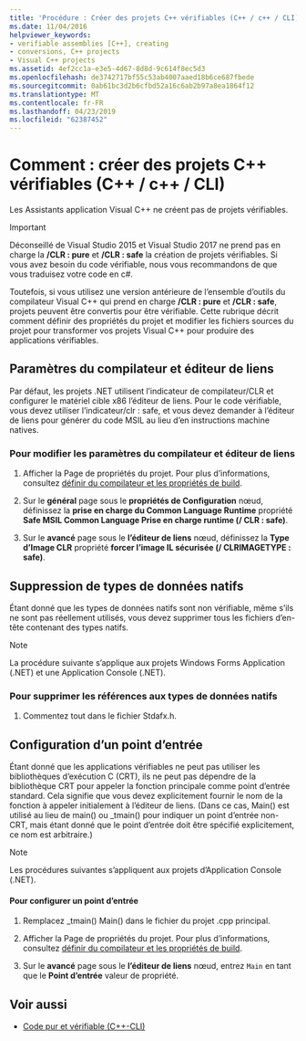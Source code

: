 ```yaml
---
title: 'Procédure : Créer des projets C++ vérifiables (C++ / c++ / CLI)'
ms.date: 11/04/2016
helpviewer_keywords:
- verifiable assemblies [C++], creating
- conversions, C++ projects
- Visual C++ projects
ms.assetid: 4ef2cc1a-e3e5-4d67-8d8d-9c614f8ec5d3
ms.openlocfilehash: de3742717bf55c53ab4007aaed18b6ce687fbede
ms.sourcegitcommit: 0ab61bc3d2b6cfbd52a16c6ab2b97a8ea1864f12
ms.translationtype: MT
ms.contentlocale: fr-FR
ms.lasthandoff: 04/23/2019
ms.locfileid: "62387452"
---
```

# <a name="how-to-create-verifiable-c-projects-ccli"></a>Comment : créer des projets C++ vérifiables (C++ / c++ / CLI)

Les Assistants application Visual C++ ne créent pas de projets vérifiables.

> [!IMPORTANT]
> Déconseillé de Visual Studio 2015 et Visual Studio 2017 ne prend pas en charge la **/CLR : pure** et **/CLR : safe** la création de projets vérifiables. Si vous avez besoin du code vérifiable, nous vous recommandons de que vous traduisez votre code en c#.

Toutefois, si vous utilisez une version antérieure de l’ensemble d’outils du compilateur Visual C++ qui prend en charge **/CLR : pure** et **/CLR : safe**, projets peuvent être convertis pour être vérifiable. Cette rubrique décrit comment définir des propriétés du projet et modifier les fichiers sources du projet pour transformer vos projets Visual C++ pour produire des applications vérifiables.

## <a name="compiler-and-linker-settings"></a>Paramètres du compilateur et éditeur de liens

Par défaut, les projets .NET utilisent l’indicateur de compilateur/CLR et configurer le matériel cible x86 l’éditeur de liens. Pour le code vérifiable, vous devez utiliser l’indicateur/clr : safe, et vous devez demander à l’éditeur de liens pour générer du code MSIL au lieu d’en instructions machine natives.

### <a name="to-change-the-compiler-and-linker-settings"></a>Pour modifier les paramètres du compilateur et éditeur de liens

1. Afficher la Page de propriétés du projet. Pour plus d’informations, consultez [définir du compilateur et les propriétés de build](../build/working-with-project-properties.md).

1. Sur le **général** page sous le **propriétés de Configuration** nœud, définissez la **prise en charge du Common Language Runtime** propriété **Safe MSIL Common Language Prise en charge runtime (/ CLR : safe)**.

1. Sur le **avancé** page sous le **l’éditeur de liens** nœud, définissez la **Type d’Image CLR** propriété **forcer l’image IL sécurisée (/ CLRIMAGETYPE : safe)**.

## <a name="removing-native-data-types"></a>Suppression de types de données natifs

Étant donné que les types de données natifs sont non vérifiable, même s’ils ne sont pas réellement utilisés, vous devez supprimer tous les fichiers d’en-tête contenant des types natifs.

> [!NOTE]
> La procédure suivante s’applique aux projets Windows Forms Application (.NET) et une Application Console (.NET).

### <a name="to-remove-references-to-native-data-types"></a>Pour supprimer les références aux types de données natifs

1. Commentez tout dans le fichier Stdafx.h.

## <a name="configuring-an-entry-point"></a>Configuration d’un point d’entrée

Étant donné que les applications vérifiables ne peut pas utiliser les bibliothèques d’exécution C (CRT), ils ne peut pas dépendre de la bibliothèque CRT pour appeler la fonction principale comme point d’entrée standard. Cela signifie que vous devez explicitement fournir le nom de la fonction à appeler initialement à l’éditeur de liens. (Dans ce cas, Main() est utilisé au lieu de main() ou _tmain() pour indiquer un point d’entrée non-CRT, mais étant donné que le point d’entrée doit être spécifié explicitement, ce nom est arbitraire.)

> [!NOTE]
> Les procédures suivantes s’appliquent aux projets d’Application Console (.NET).

#### <a name="to-configure-an-entry-point"></a>Pour configurer un point d’entrée

1. Remplacez _tmain() Main() dans le fichier du projet .cpp principal.

1. Afficher la Page de propriétés du projet. Pour plus d’informations, consultez [définir du compilateur et les propriétés de build](../build/working-with-project-properties.md).

1. Sur le **avancé** page sous le **l’éditeur de liens** nœud, entrez `Main` en tant que le **Point d’entrée** valeur de propriété.

## <a name="see-also"></a>Voir aussi

- [Code pur et vérifiable (C++-CLI)](../dotnet/pure-and-verifiable-code-cpp-cli.md)
